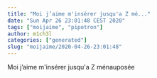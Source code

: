 ```yaml
---
title: "Moi j’aime m'insérer jusqu'a Z mé..."
date: "Sun Apr 26 23:01:48 CEST 2020"
tags: ["moijaime", "pipotron"]
author: m1ch3l
categories: ["generated"]
slug: "moijaime/2020-04-26-23:01:48"
---
```


Moi j’aime m'insérer jusqu'a Z ménauposée
